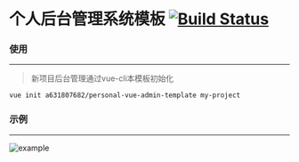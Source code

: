 # 个人后台管理系统模板 [![Build Status](https://img.shields.io/circleci/project/github/a631807682/personal-vue-admin-template/master.svg)](https://circleci.com/gh/a631807682/personal-vue-admin-template)

### 使用
---
> 新项目后台管理通过vue-cli本模板初始化

```
vue init a631807682/personal-vue-admin-template my-project
```

### 示例
---
![example](https://user-images.githubusercontent.com/11827916/62690525-698a9680-b9ff-11e9-8ec8-1ea44d4744c8.gif)